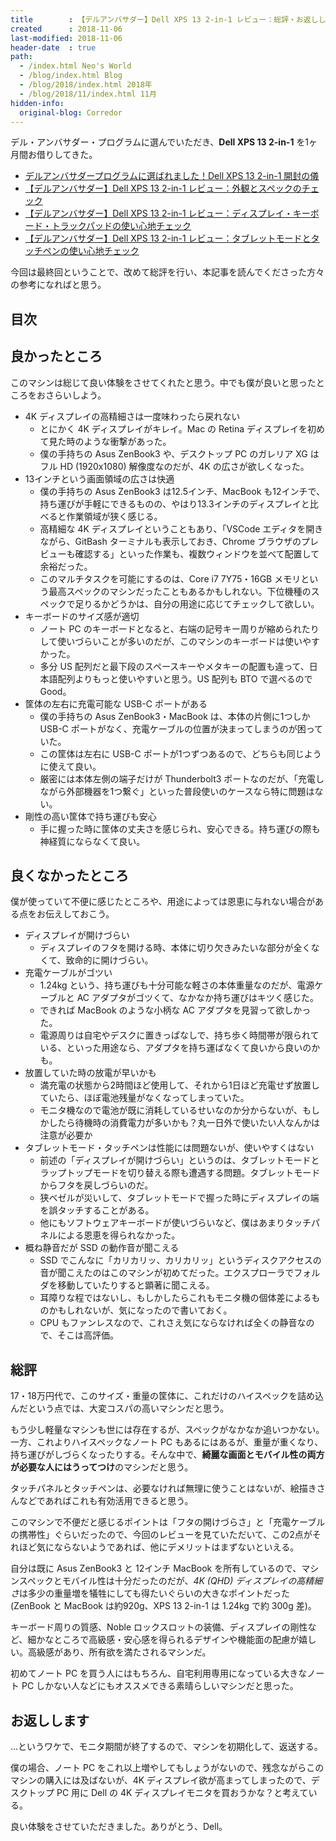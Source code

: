 ```yaml
---
title        : 【デルアンバサダー】Dell XPS 13 2-in-1 レビュー：総評・お返しします…！
created      : 2018-11-06
last-modified: 2018-11-06
header-date  : true
path:
  - /index.html Neo's World
  - /blog/index.html Blog
  - /blog/2018/index.html 2018年
  - /blog/2018/11/index.html 11月
hidden-info:
  original-blog: Corredor
---
```


デル・アンバサダー・プログラムに選んでいただき、**Dell XPS 13 2-in-1** を1ヶ月間お借りしてきた。

- [デルアンバサダープログラムに選ばれました！Dell XPS 13 2-in-1 開封の儀](/blog/2018/10/07-01.html)
- [【デルアンバサダー】Dell XPS 13 2-in-1 レビュー：外観とスペックのチェック](/blog/2018/10/11-01.html)
- [【デルアンバサダー】Dell XPS 13 2-in-1 レビュー：ディスプレイ・キーボード・トラックパッドの使い心地チェック](/blog/2018/10/16-03.html)
- [【デルアンバサダー】Dell XPS 13 2-in-1 レビュー：タブレットモードとタッチペンの使い心地チェック](/blog/2018/11/05-02.html)

今回は最終回ということで、改めて総評を行い、本記事を読んでくださった方々の参考になればと思う。

## 目次

## 良かったところ

このマシンは総じて良い体験をさせてくれたと思う。中でも僕が良いと思ったところをおさらいしよう。

- 4K ディスプレイの高精細さは一度味わったら戻れない
  - とにかく 4K ディスプレイがキレイ。Mac の Retina ディスプレイを初めて見た時のような衝撃があった。
  - 僕の手持ちの Asus ZenBook3 や、デスクトップ PC のガレリア XG はフル HD (1920x1080) 解像度なのだが、4K の広さが欲しくなった。
- 13インチという画面領域の広さは快適
  - 僕の手持ちの Asus ZenBook3 は12.5インチ、MacBook も12インチで、持ち運びが手軽にできるものの、やはり13.3インチのディスプレイと比べると作業領域が狭く感じる。
  - 高精細な 4K ディスプレイということもあり、「VSCode エディタを開きながら、GitBash ターミナルも表示しておき、Chrome ブラウザのプレビューも確認する」といった作業も、複数ウィンドウを並べて配置して余裕だった。
  - このマルチタスクを可能にするのは、Core i7 7Y75・16GB メモリという最高スペックのマシンだったこともあるかもしれない。下位機種のスペックで足りるかどうかは、自分の用途に応じてチェックして欲しい。
- キーボードのサイズ感が適切
  - ノート PC のキーボードとなると、右端の記号キー周りが縮められたりして使いづらいことが多いのだが、このマシンのキーボードは使いやすかった。
  - 多分 US 配列だと最下段のスペースキーやメタキーの配置も違って、日本語配列よりもっと使いやすいと思う。US 配列も BTO で選べるので Good。
- 筐体の左右に充電可能な USB-C ポートがある
  - 僕の手持ちの Asus ZenBook3・MacBook は、本体の片側に1つしか USB-C ポートがなく、充電ケーブルの位置が決まってしまうのが困っていた。
  - この筐体は左右に USB-C ポートが1つずつあるので、どちらも同じように使えて良い。
  - 厳密には本体左側の端子だけが Thunderbolt3 ポートなのだが、「充電しながら外部機器を1つ繋ぐ」といった普段使いのケースなら特に問題はない。
- 剛性の高い筐体で持ち運びも安心
  - 手に握った時に筐体の丈夫さを感じられ、安心できる。持ち運びの際も神経質にならなくて良い。

## 良くなかったところ

僕が使っていて不便に感じたところや、用途によっては恩恵に与れない場合がある点をお伝えしておこう。

- ディスプレイが開けづらい
  - ディスプレイのフタを開ける時、本体に切り欠きみたいな部分が全くなくて、致命的に開けづらい。
- 充電ケーブルがゴツい
  - 1.24kg という、持ち運びも十分可能な軽さの本体重量なのだが、電源ケーブルと AC アダプタがゴツくて、なかなか持ち運びはキツく感じた。
  - できれば MacBook のような小柄な AC アダプタを見習って欲しかった。
  - 電源周りは自宅やデスクに置きっぱなしで、持ち歩く時間帯が限られている、といった用途なら、アダプタを持ち運ばなくて良いから良いのかも。
- 放置していた時の放電が早いかも
  - 満充電の状態から2時間ほど使用して、それから1日ほど充電せず放置していたら、ほぼ電池残量がなくなってしまっていた。
  - モニタ機なので電池が既に消耗しているせいなのか分からないが、もしかしたら待機時の消費電力が多いかも？丸一日外で使いたい人なんかは注意が必要か
- タブレットモード・タッチペンは性能には問題ないが、使いやすくはない
  - 前述の「ディスプレイが開けづらい」というのは、タブレットモードとラップトップモードを切り替える際も遭遇する問題。タブレットモードからフタを戻しづらいのだ。
  - 狭ベゼルが災いして、タブレットモードで握った時にディスプレイの端を誤タッチすることがある。
  - 他にもソフトウェアキーボードが使いづらいなど、僕はあまりタッチパネルによる恩恵を得られなかった。
- 概ね静音だが SSD の動作音が聞こえる
  - SSD でこんなに「カリカリッ、カリカリッ」というディスクアクセスの音が聞こえたのはこのマシンが初めてだった。エクスプローラでフォルダを移動していたりすると顕著に聞こえる。
  - 耳障りな程ではないし、もしかしたらこれもモニタ機の個体差によるものかもしれないが、気になったので書いておく。
  - CPU もファンレスなので、これさえ気にならなければ全くの静音なので、そこは高評価。

## 総評

17・18万円代で、このサイズ・重量の筐体に、これだけのハイスペックを詰め込んだという点では、大変コスパの高いマシンだと思う。

もう少し軽量なマシンも世には存在するが、スペックがなかなか追いつかない。一方、これよりハイスペックなノート PC もあるにはあるが、重量が重くなり、持ち運びがしづらくなったりする。そんな中で、**綺麗な画面とモバイル性の両方が必要な人にはうってつけ**のマシンだと思う。

タッチパネルとタッチペンは、必要なければ無理に使うことはないが、絵描きさんなどであればこれも有効活用できると思う。

このマシンで不便だと感じるポイントは「フタの開けづらさ」と「充電ケーブルの携帯性」ぐらいだったので、今回のレビューを見ていただいて、この2点がそれほど気にならないようであれば、他にデメリットはまずないといえる。

自分は既に Asus ZenBook3 と 12インチ MacBook を所有しているので、マシンスペックとモバイル性は十分だったのだが、*4K (QHD) ディスプレイの高精細さ*は多少の重量増を犠牲にしても得たいぐらいの大きなポイントだった (ZenBook と MacBook は約920g、XPS 13 2-in-1 は 1.24kg で約 300g 差)。

キーボード周りの質感、Noble ロックスロットの装備、ディスプレイの剛性など、細かなところで高級感・安心感を得られるデザインや機能面の配慮が嬉しい。高級感があり、所有欲を満たされるマシンだ。

初めてノート PC を買う人にはもちろん、自宅利用専用になっている大きなノート PC しかない人などにもオススメできる素晴らしいマシンだと思った。

## お返しします

…というワケで、モニタ期間が終了するので、マシンを初期化して、返送する。

僕の場合、ノート PC をこれ以上増やしてもしょうがないので、残念ながらこのマシンの購入には及ばないが、4K ディスプレイ欲が高まってしまったので、デスクトップ PC 用に Dell の 4K ディスプレイモニタを買おうかな？と考えている。

良い体験をさせていただきました。ありがとう、Dell。
